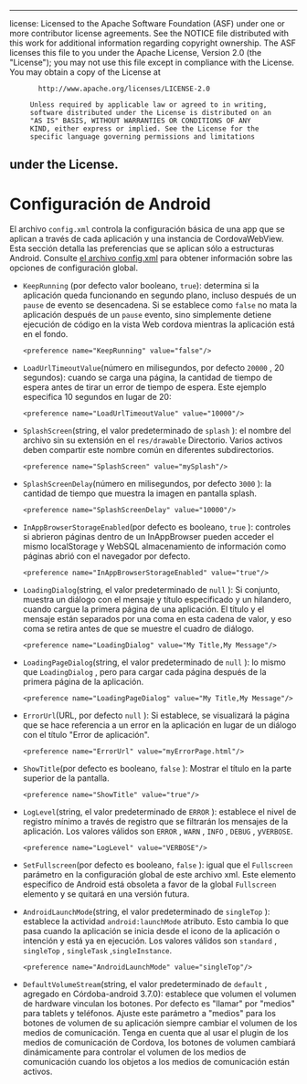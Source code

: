 * * *

license: Licensed to the Apache Software Foundation (ASF) under one or more contributor license agreements. See the NOTICE file distributed with this work for additional information regarding copyright ownership. The ASF licenses this file to you under the Apache License, Version 2.0 (the "License"); you may not use this file except in compliance with the License. You may obtain a copy of the License at

           http://www.apache.org/licenses/LICENSE-2.0
    
         Unless required by applicable law or agreed to in writing,
         software distributed under the License is distributed on an
         "AS IS" BASIS, WITHOUT WARRANTIES OR CONDITIONS OF ANY
         KIND, either express or implied. See the License for the
         specific language governing permissions and limitations
    

## under the License.

# Configuración de Android

El archivo `config.xml` controla la configuración básica de una app que se aplican a través de cada aplicación y una instancia de CordovaWebView. Esta sección detalla las preferencias que se aplican sólo a estructuras Android. Consulte [el archivo config.xml][1] para obtener información sobre las opciones de configuración global.

 [1]: config_ref_index.md.html#The%20config.xml%20File

*   `KeepRunning` (por defecto valor booleano, `true`): determina si la aplicación queda funcionando en segundo plano, incluso después de un `pause` de evento se desencadena. Si se establece como `false` no mata la aplicación después de un `pause` evento, sino simplemente detiene ejecución de código en la vista Web cordova mientras la aplicación está en el fondo.
    
        <preference name="KeepRunning" value="false"/>
        

*   `LoadUrlTimeoutValue`(número en milisegundos, por defecto `20000` , 20 segundos): cuando se carga una página, la cantidad de tiempo de espera antes de tirar un error de tiempo de espera. Este ejemplo especifica 10 segundos en lugar de 20:
    
        <preference name="LoadUrlTimeoutValue" value="10000"/>
        

*   `SplashScreen`(string, el valor predeterminado de `splash` ): el nombre del archivo sin su extensión en el `res/drawable` Directorio. Varios activos deben compartir este nombre común en diferentes subdirectorios.
    
        <preference name="SplashScreen" value="mySplash"/>
        

*   `SplashScreenDelay`(número en milisegundos, por defecto `3000` ): la cantidad de tiempo que muestra la imagen en pantalla splash.
    
        <preference name="SplashScreenDelay" value="10000"/>
        

*   `InAppBrowserStorageEnabled`(por defecto es booleano, `true` ): controles si abrieron páginas dentro de un InAppBrowser pueden acceder el mismo localStorage y WebSQL almacenamiento de información como páginas abrió con el navegador por defecto.
    
        <preference name="InAppBrowserStorageEnabled" value="true"/>
        

*   `LoadingDialog`(string, el valor predeterminado de `null` ): Si conjunto, muestra un diálogo con el mensaje y título especificado y un hilandero, cuando cargue la primera página de una aplicación. El título y el mensaje están separados por una coma en esta cadena de valor, y eso coma se retira antes de que se muestre el cuadro de diálogo.
    
        <preference name="LoadingDialog" value="My Title,My Message"/>
        

*   `LoadingPageDialog`(string, el valor predeterminado de `null` ): lo mismo que `LoadingDialog` , pero para cargar cada página después de la primera página de la aplicación.
    
        <preference name="LoadingPageDialog" value="My Title,My Message"/>
        

*   `ErrorUrl`(URL, por defecto `null` ): Si establece, se visualizará la página que se hace referencia a un error en la aplicación en lugar de un diálogo con el título "Error de aplicación".
    
        <preference name="ErrorUrl" value="myErrorPage.html"/>
        

*   `ShowTitle`(por defecto es booleano, `false` ): Mostrar el título en la parte superior de la pantalla.
    
        <preference name="ShowTitle" value="true"/>
        

*   `LogLevel`(string, el valor predeterminado de `ERROR` ): establece el nivel de registro mínimo a través de registro que se filtrarán los mensajes de la aplicación. Los valores válidos son `ERROR` , `WARN` , `INFO` , `DEBUG` , y`VERBOSE`.
    
        <preference name="LogLevel" value="VERBOSE"/>
        

*   `SetFullscreen`(por defecto es booleano, `false` ): igual que el `Fullscreen` parámetro en la configuración global de este archivo xml. Este elemento específico de Android está obsoleta a favor de la global `Fullscreen` elemento y se quitará en una versión futura.

*   `AndroidLaunchMode`(string, el valor predeterminado de `singleTop` ): establece la actividad `android:launchMode` atributo. Esto cambia lo que pasa cuando la aplicación se inicia desde el icono de la aplicación o intención y está ya en ejecución. Los valores válidos son `standard` , `singleTop` , `singleTask` ,`singleInstance`.
    
        <preference name="AndroidLaunchMode" value="singleTop"/>
        

*   `DefaultVolumeStream`(string, el valor predeterminado de `default` , agregado en Córdoba-android 3.7.0): establece que volumen el volumen de hardware vinculan los botones. Por defecto es "llamar" por "medios" para tablets y teléfonos. Ajuste este parámetro a "medios" para los botones de volumen de su aplicación siempre cambiar el volumen de los medios de comunicación. Tenga en cuenta que al usar el plugin de los medios de comunicación de Cordova, los botones de volumen cambiará dinámicamente para controlar el volumen de los medios de comunicación cuando los objetos a los medios de comunicación están activos.